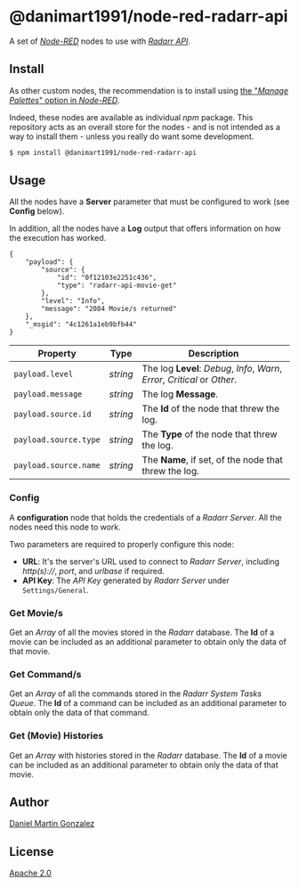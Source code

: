 # @danimart1991/node-red-radarr-api

A set of [_Node-RED_](http://nodered.org/) nodes to use with [_Radarr API_](https://radarr.video/).

## Install

As other custom nodes, the recommendation is to install using [the "_Manage Palettes_" option in _Node-RED_](https://nodered.org/docs/user-guide/runtime/adding-nodes).

Indeed, these nodes are available as individual _npm_ package. This repository acts as an overall store for the nodes - and is not intended as a way to install them - unless you really do want some development.

```bash
$ npm install @danimart1991/node-red-radarr-api
```

## Usage

All the nodes have a **Server** parameter that must be configured to work (see **Config** below).

In addition, all the nodes have a **Log** output that offers information on how the execution has worked.

```jsonc
{
    "payload": {
        "source": {
            "id": "0f12103e2251c436",
            "type": "radarr-api-movie-get"
        },
        "level": "Info",
        "message": "2084 Movie/s returned"
    },
    "_msgid": "4c1261a1eb9bfb44"
}
```

| Property              | Type     | Description                                                                 |
| --------------------- | -------- | --------------------------------------------------------------------------- |
| `payload.level`       | _string_ | The log **Level**: _Debug_, _Info_, _Warn_, _Error_, _Critical_ or _Other_. |
| `payload.message`     | _string_ | The log **Message**.                                                        |
| `payload.source.id`   | _string_ | The **Id** of the node that threw the log.                                  |
| `payload.source.type` | _string_ | The **Type** of the node that threw the log.                                |
| `payload.source.name` | _string_ | The **Name**, if set, of the node that threw the log.                       |

### Config

A **configuration** node that holds the credentials of a _Radarr Server_. All the nodes need this node to work.

Two parameters are required to properly configure this node:

- **URL**: It's the server's URL used to connect to _Radarr Server_, including _http(s)://_, _port_, and _urlbase_ if required.
- **API Key**: The _API Key_ generated by _Radarr Server_ under `Settings/General`.

### Get Movie/s

Get an _Array_ of all the movies stored in the _Radarr_ database. The **Id** of a movie can be included as an additional parameter to obtain only the data of that movie.

### Get Command/s

Get an _Array_ of all the commands stored in the _Radarr System Tasks Queue_. The **Id** of a command can be included as an additional parameter to obtain only the data of that command.

### Get (Movie) Histories

Get an _Array_ with histories stored in the _Radarr_ database. The **Id** of a movie can be included as an additional parameter to obtain only the data of that movie.

## Author

[Daniel Martin Gonzalez](https://danielmartingonzalez.com)

## License

[Apache 2.0](LICENSE)
